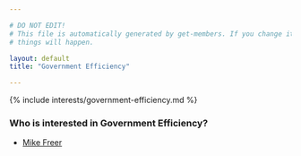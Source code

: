 ```yaml
---

# DO NOT EDIT!
# This file is automatically generated by get-members. If you change it, bad
# things will happen.

layout: default
title: "Government Efficiency"

---
```


{% include interests/government-efficiency.md %}

### Who is interested in Government Efficiency?


* [Mike Freer](../members/mike-freer.html)
